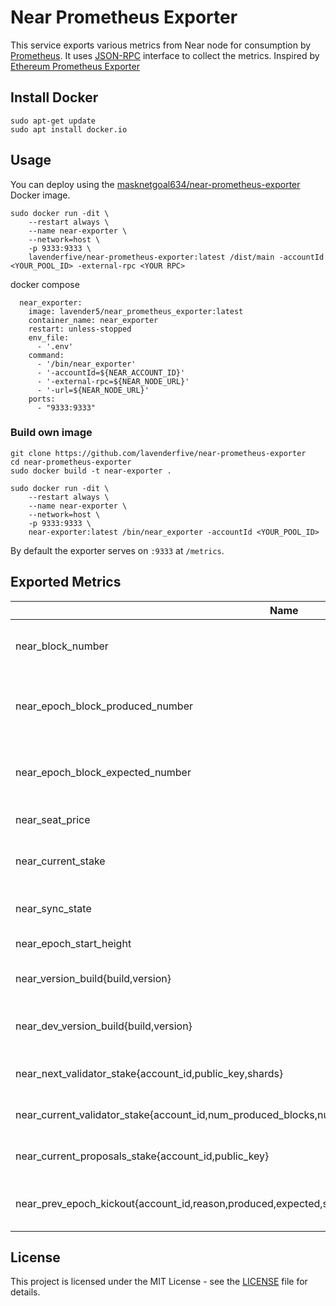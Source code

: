 # Near Prometheus Exporter

This service exports various metrics from Near node for consumption by [Prometheus](https://prometheus.io). It uses [JSON-RPC](https://docs.near.org/docs/interaction/rpc) interface to collect the metrics. Inspired by [Ethereum Prometheus Exporter](https://github.com/31z4/ethereum-prometheus-exporter)

## Install Docker
```
sudo apt-get update
sudo apt install docker.io
```

## Usage

You can deploy using the [masknetgoal634/near-prometheus-exporter](https://hub.docker.com/r/masknetgoal634/near-prometheus-exporter) Docker image.

```
sudo docker run -dit \
    --restart always \
    --name near-exporter \
    --network=host \
    -p 9333:9333 \
    lavenderfive/near-prometheus-exporter:latest /dist/main -accountId <YOUR_POOL_ID> -external-rpc <YOUR RPC>
```

docker compose
```
  near_exporter:
    image: lavender5/near_prometheus_exporter:latest
    container_name: near_exporter
    restart: unless-stopped
    env_file:
      - '.env'
    command:
      - '/bin/near_exporter'
      - '-accountId=${NEAR_ACCOUNT_ID}'
      - '-external-rpc=${NEAR_NODE_URL}'
      - '-url=${NEAR_NODE_URL}'
    ports:
      - "9333:9333"
```

### Build own image

```
git clone https://github.com/lavenderfive/near-prometheus-exporter
cd near-prometheus-exporter
sudo docker build -t near-exporter .
```

```
sudo docker run -dit \
    --restart always \
    --name near-exporter \
    --network=host \
    -p 9333:9333 \
    near-exporter:latest /bin/near_exporter -accountId <YOUR_POOL_ID>
```

By default the exporter serves on `:9333` at `/metrics`.

## Exported Metrics

| Name | Description |
| ---- | ----------- |
| near_block_number | The number of most recent block |
| near_epoch_block_produced_number | The number of blocks produced in epoch |
| near_epoch_block_expected_number | The number of block expected in epoch |
| near_seat_price | The current seat price |
| near_current_stake | The current stake of a given account id |
| near_sync_state | The current sync state of node |
| near_epoch_start_height | The epoch start height |
| near_version_build{build,version} | The version build of the near node |
| near_dev_version_build{build,version} | The version build of of the public rpc node |
| near_next_validator_stake{account_id,public_key,shards} | The next stake of epoch |
| near_current_validator_stake{account_id,num_produced_blocks,num_expected_blocks,public_key,shards,slashed} |  The current stake of epoch |
| near_current_proposals_stake{account_id,public_key} | The current stake proposals  |
| near_prev_epoch_kickout{account_id,reason,produced,expected,stake_u128,threshold_u128} | Previous epoch kicked out validators |

## License

This project is licensed under the MIT License - see the [LICENSE](LICENSE) file for details.
